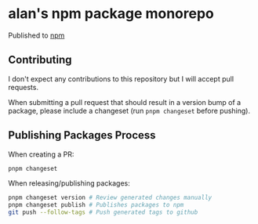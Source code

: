 # alan's npm package monorepo

Published to [npm](https://www.npmjs.com/~altano)

## Contributing

I don't expect any contributions to this repository but I will accept pull requests.

When submitting a pull request that should result in a version bump of a package, please include a changeset (run `pnpm changeset` before pushing).

## Publishing Packages Process

When creating a PR:

```bash
pnpm changeset
```

When releasing/publishing packages:

```bash
pnpm changeset version # Review generated changes manually
pnpm changeset publish # Publishes packages to npm
git push --follow-tags # Push generated tags to github
```

